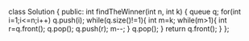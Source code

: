 class Solution {
public:
    int findTheWinner(int n, int k) {
        queue<int> q;
        for(int i=1;i<=n;i++)
            q.push(i);
        while(q.size()!=1){
            int m=k;
            while(m>1){
                int r=q.front();
                q.pop();
                q.push(r);
                m--;
            }
            q.pop();
        }
        return q.front();
    }
};